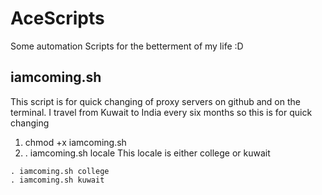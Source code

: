 # AceScripts
Some automation Scripts for the betterment of my life :D


## iamcoming.sh

This script is for quick changing of proxy servers on github and on the terminal. I travel from Kuwait to India every six months so this is for quick changing
1. chmod +x iamcoming.sh
2. . iamcoming.sh locale This locale is either college or kuwait
```
. iamcoming.sh college
. iamcoming.sh kuwait

```


